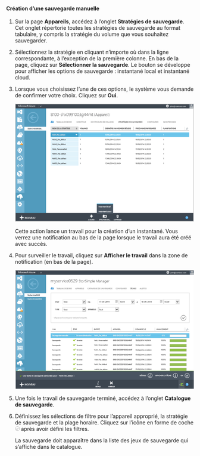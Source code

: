 
<!--author=SharS last changed: 9/15/15-->


#### Création d’une sauvegarde manuelle
1. Sur la page **Appareils**, accédez à l’onglet **Stratégies de sauvegarde**. Cet onglet répertorie toutes les stratégies de sauvegarde au format tabulaire, y compris la stratégie du volume que vous souhaitez sauvegarder.
2. Sélectionnez la stratégie en cliquant n’importe où dans la ligne correspondante, à l’exception de la première colonne. En bas de la page, cliquez sur **Sélectionner la sauvegarde**. Le bouton se développe pour afficher les options de sauvegarde : instantané local et instantané cloud.
3. Lorsque vous choisissez l’une de ces options, le système vous demande de confirmer votre choix. Cliquez sur **Oui**.
   
    ![Création d’une sauvegarde manuelle](./media/storsimple-create-manual-backup/HCS_CreateManualBackup1-include.png)
   
    Cette action lance un travail pour la création d’un instantané. Vous verrez une notification au bas de la page lorsque le travail aura été créé avec succès.
4. Pour surveiller le travail, cliquez sur **Afficher le travail** dans la zone de notification (en bas de la page).
   
    ![Analyse de la sauvegarde manuelle](./media/storsimple-create-manual-backup/HCS_CreateManualBackup2-include.png)
5. Une fois le travail de sauvegarde terminé, accédez à l’onglet **Catalogue de sauvegarde**.
6. Définissez les sélections de filtre pour l’appareil approprié, la stratégie de sauvegarde et la plage horaire. Cliquez sur l’icône en forme de coche ![icône en forme de coche](./media/storsimple-create-manual-backup/HCS_CheckIcon-include.png) après avoir défini les filtres.
   
   La sauvegarde doit apparaître dans la liste des jeux de sauvegarde qui s’affiche dans le catalogue.

<!---HONumber=Oct15_HO3-->